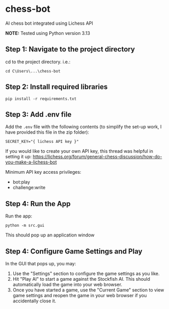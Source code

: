 # chess-bot
AI chess bot integrated using Lichess API

**NOTE:** Tested using Python version 3.13

Step 1: Navigate to the project directory
----------------------
cd to the project directory.
i.e.:
```
cd C\Users\...\chess-bot
```

Step 2: Install required libraries
----------------------
```
pip install -r requirements.txt
```

Step 3: Add .env file
----------------------
Add the `.env` file with the following contents (to simplify the set-up work, I have provided this file in the zip folder):

```
SECRET_KEY="{ lichess API key }"
```
If you would like to create your own API key, this thread was helpful in setting it up: https://lichess.org/forum/general-chess-discussion/how-do-you-make-a-lichess-bot

Minimum API key access privileges:
- bot:play
- challenge:write

Step 4: Run the App
-------------------
Run the app:
```
python -m src.gui
```
This should pop up an application window

Step 4: Configure Game Settings and Play
--------------------
In the GUI that pops up, you may:
1. Use the "Settings" section to configure the game settings as you like.
2. Hit "Play AI" to start a game against the Stockfish AI. This should automatically load the game into your web browser.
3. Once you have started a game, use the "Current Game" section to view game settings and reopen the game in your web browser if you accidentally close it.